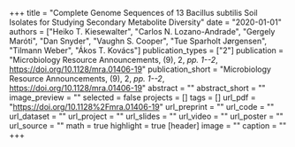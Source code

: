 +++
title = "Complete Genome Sequences of 13 Bacillus subtilis Soil Isolates for Studying Secondary Metabolite Diversity"
date = "2020-01-01"
authors = ["Heiko T. Kiesewalter", "Carlos N. Lozano-Andrade", "Gergely Maróti", "Dan Snyder", "Vaughn S. Cooper", "Tue Sparholt Jørgensen", "Tilmann Weber", "Ákos T. Kovács"]
publication_types = ["2"]
publication = "Microbiology Resource Announcements, (9), 2, _pp. 1--2_, https://doi.org/10.1128/mra.01406-19"
publication_short = "Microbiology Resource Announcements, (9), 2, _pp. 1--2_, https://doi.org/10.1128/mra.01406-19"
abstract = ""
abstract_short = ""
image_preview = ""
selected = false
projects = []
tags = []
url_pdf = "https://doi.org/10.1128%2Fmra.01406-19"
url_preprint = ""
url_code = ""
url_dataset = ""
url_project = ""
url_slides = ""
url_video = ""
url_poster = ""
url_source = ""
math = true
highlight = true
[header]
image = ""
caption = ""
+++
